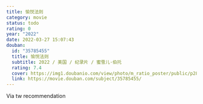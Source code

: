 ```yaml
---
title: 愉悦法则
category: movie
status: todo
rating: 0
year: "2022"
date: 2022-03-27 15:07:43
douban:
  id: "35785455"
  title: 愉悦法则
  subtitle: 2022 / 美国 / 纪录片 / 蜜雪儿·伯托
  rating: 7.4
  cover: https://img1.doubanio.com/view/photo/m_ratio_poster/public/p2869541719.jpg
  link: https://movie.douban.com/subject/35785455/
---
```


Via tw recommendation 